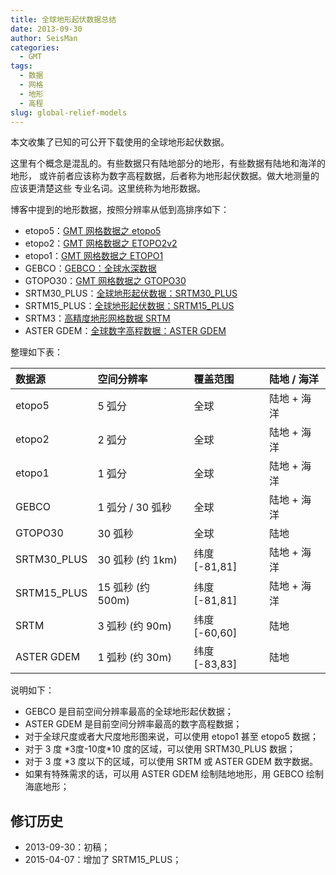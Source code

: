 ```yaml
---
title: 全球地形起伏数据总结
date: 2013-09-30
author: SeisMan
categories:
  - GMT
tags:
  - 数据
  - 网格
  - 地形
  - 高程
slug: global-relief-models
---
```


本文收集了已知的可公开下载使用的全球地形起伏数据。

<!--more-->

这里有个概念是混乱的。有些数据只有陆地部分的地形，有些数据有陆地和海洋的地形，
或许前者应该称为数字高程数据，后者称为地形起伏数据。做大地测量的应该更清楚这些
专业名词。这里统称为地形数据。

博客中提到的地形数据，按照分辨率从低到高排序如下：

-   etopo5：[GMT 网格数据之 etopo5](/global-relief-model-etopo5/)
-   etopo2：[GMT 网格数据之 ETOPO2v2](/global-relief-model-etopo2/)
-   etopo1：[GMT 网格数据之 ETOPO1](/global-relief-model-etopo1/)
-   GEBCO：[GEBCO：全球水深数据](/gebco-global-bathymetry-data/)
-   GTOPO30：[GMT 网格数据之 GTOPO30](/global-digital-elevation-model-gtopo30/)
-   SRTM30\_PLUS：[全球地形起伏数据：SRTM30\_PLUS](/srtm30-plus/)
-   SRTM15\_PLUS：[全球地形起伏数据：SRTM15\_PLUS](/srtm15-plus/)
-   SRTM3：[高精度地形网格数据 SRTM](/srtm/)
-   ASTER GDEM：[全球数字高程数据：ASTER GDEM](/aster-gdem/)

整理如下表：

| 数据源       | 空间分辨率        | 覆盖范围      | 陆地 / 海洋 |
|:-------------|:------------------|:--------------|:------------|
| etopo5       | 5 弧分            | 全球          | 陆地 + 海洋 |
| etopo2       | 2 弧分            | 全球          | 陆地 + 海洋 |
| etopo1       | 1 弧分            | 全球          | 陆地 + 海洋 |
| GEBCO        | 1 弧分 / 30 弧秒  | 全球          | 陆地 + 海洋 |
| GTOPO30      | 30 弧秒           | 全球          | 陆地        |
| SRTM30\_PLUS | 30 弧秒 (约 1km)  | 纬度 [-81,81] | 陆地 + 海洋 |
| SRTM15\_PLUS | 15 弧秒 (约 500m) | 纬度 [-81,81] | 陆地 + 海洋 |
| SRTM         | 3 弧秒 (约 90m)   | 纬度 [-60,60] | 陆地        |
| ASTER GDEM   | 1 弧秒 (约 30m)   | 纬度 [-83,83] | 陆地        |

说明如下：

-   GEBCO 是目前空间分辨率最高的全球地形起伏数据；
-   ASTER GDEM 是目前空间分辨率最高的数字高程数据；
-   对于全球尺度或者大尺度地形图来说，可以使用 etopo1 甚至 etopo5 数据；
-   对于 3 度 \*3度-10度\*10 度的区域，可以使用 SRTM30\_PLUS 数据；
-   对于 3 度 \*3 度以下的区域，可以使用 SRTM 或 ASTER GDEM 数字数据。
-   如果有特殊需求的话，可以用 ASTER
    GDEM 绘制陆地地形，用 GEBCO 绘制海底地形；

## 修订历史

-   2013-09-30：初稿；
-   2015-04-07：增加了 SRTM15\_PLUS；
